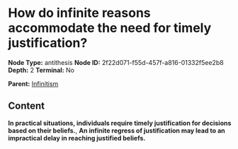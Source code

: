 # How do infinite reasons accommodate the need for timely justification?

**Node Type:** antithesis
**Node ID:** 2f22d071-f55d-457f-a816-01332f5ee2b8
**Depth:** 2
**Terminal:** No

**Parent:** [Infinitism](infinitism.md)

## Content

**In practical situations, individuals require timely justification for decisions based on their beliefs.**, **An infinite regress of justification may lead to an impractical delay in reaching justified beliefs.**
